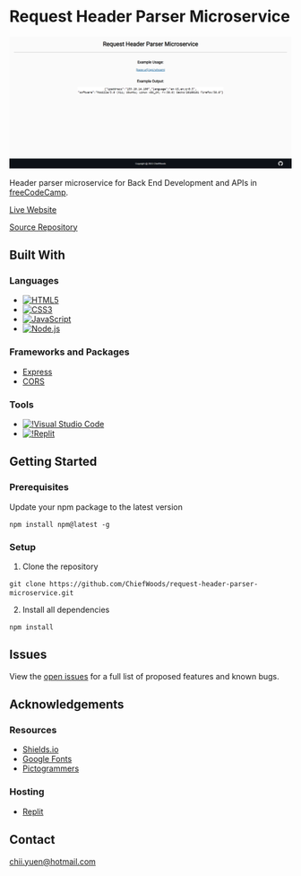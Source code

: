 # Request Header Parser Microservice

![Screenshot](screenshot.png)

Header parser microservice for Back End Development and APIs in [freeCodeCamp](https://www.freecodecamp.org/learn/).

[Live Website](https://request-header-parser-microservice.chiefwoods.repl.co/)

[Source Repository](https://github.com/ChiefWoods/request-header-parser-microservice)

## Built With

### Languages

- [![HTML5](https://img.shields.io/badge/HTML5-white?style=for-the-badge&logo=html5&logoColor=e65127)](https://html5.org/)
- [![CSS3](https://img.shields.io/badge/CSS3-white?style=for-the-badge&logo=css3&logoColor=306AF1)](https://www.w3.org/Style/CSS/Overview.en.html)
- [![JavaScript](https://img.shields.io/badge/Javascript-383936?style=for-the-badge&logo=javascript)](https://js.org/index.html)
- [![Node.js](https://img.shields.io/badge/Node.js-233056?style=for-the-badge&logo=nodedotjs)](https://nodejs.org/en)

### Frameworks and Packages

- [Express](https://expressjs.com/)
- [CORS](https://github.com/expressjs/cors)

### Tools

- [![!Visual Studio Code](https://img.shields.io/badge/Visual%20Studio%20Code-2c2c32?style=for-the-badge&logo=visual-studio-code&logoColor=007ACC)](https://code.visualstudio.com/)
- [![!Replit](https://img.shields.io/badge/Replit-0f1626?style=for-the-badge&logo=replit)](https://replit.com/)

## Getting Started

### Prerequisites

Update your npm package to the latest version
```
npm install npm@latest -g
```

### Setup

1. Clone the repository
```
git clone https://github.com/ChiefWoods/request-header-parser-microservice.git
```
2. Install all dependencies
```
npm install
```

## Issues

View the [open issues](https://github.com/ChiefWoods/request-header-parser-microservice/issues) for a full list of proposed features and known bugs.

## Acknowledgements

### Resources

- [Shields.io](https://shields.io/)
- [Google Fonts](https://fonts.google.com/)
- [Pictogrammers](https://pictogrammers.com/)

### Hosting

- [Replit](https://replit.com/)

## Contact

[chii.yuen@hotmail.com](mailto:chii.yuen@hotmail.com)